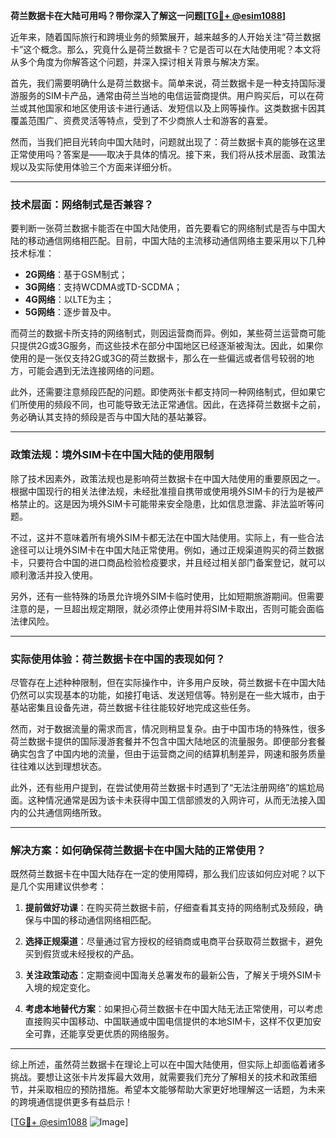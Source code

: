 **荷兰数据卡在大陆可用吗？带你深入了解这一问题[[TG💪+ @esim1088](https://t.me/s/esim1088)]**

近年来，随着国际旅行和跨境业务的频繁展开，越来越多的人开始关注“荷兰数据卡”这个概念。那么，究竟什么是荷兰数据卡？它是否可以在大陆使用呢？本文将从多个角度为你解答这个问题，并深入探讨相关背景与解决方案。

首先，我们需要明确什么是荷兰数据卡。简单来说，荷兰数据卡是一种支持国际漫游服务的SIM卡产品，通常由荷兰当地的电信运营商提供。用户购买后，可以在荷兰或其他国家和地区使用该卡进行通话、发短信以及上网等操作。这类数据卡因其覆盖范围广、资费灵活等特点，受到了不少商旅人士和游客的喜爱。

然而，当我们把目光转向中国大陆时，问题就出现了：荷兰数据卡真的能够在这里正常使用吗？答案是——取决于具体的情况。接下来，我们将从技术层面、政策法规以及实际使用体验三个方面来详细分析。

---

### 技术层面：网络制式是否兼容？

要判断一张荷兰数据卡能否在中国大陆使用，首先要看它的网络制式是否与中国大陆的移动通信网络相匹配。目前，中国大陆的主流移动通信网络主要采用以下几种技术标准：

- **2G网络**：基于GSM制式；
- **3G网络**：支持WCDMA或TD-SCDMA；
- **4G网络**：以LTE为主；
- **5G网络**：逐步普及中。

而荷兰的数据卡所支持的网络制式，则因运营商而异。例如，某些荷兰运营商可能只提供2G或3G服务，而这些技术在部分中国地区已经逐渐被淘汰。因此，如果你使用的是一张仅支持2G或3G的荷兰数据卡，那么在一些偏远或者信号较弱的地方，可能会遇到无法连接网络的问题。

此外，还需要注意频段匹配的问题。即使两张卡都支持同一种网络制式，但如果它们所使用的频段不同，也可能导致无法正常通信。因此，在选择荷兰数据卡之前，务必确认其支持的频段是否与中国大陆的基站兼容。

---

### 政策法规：境外SIM卡在中国大陆的使用限制

除了技术因素外，政策法规也是影响荷兰数据卡在中国大陆使用的重要原因之一。根据中国现行的相关法律法规，未经批准擅自携带或使用境外SIM卡的行为是被严格禁止的。这是因为境外SIM卡可能带来安全隐患，比如信息泄露、非法监听等问题。

不过，这并不意味着所有境外SIM卡都无法在中国大陆使用。实际上，有一些合法途径可以让境外SIM卡在中国大陆正常使用。例如，通过正规渠道购买的荷兰数据卡，只要符合中国的进口商品检验检疫要求，并且经过相关部门备案登记，就可以顺利激活并投入使用。

另外，还有一些特殊的场景允许境外SIM卡临时使用，比如短期旅游期间。但需要注意的是，一旦超出规定期限，就必须停止使用并将SIM卡取出，否则可能会面临法律风险。

---

### 实际使用体验：荷兰数据卡在中国的表现如何？

尽管存在上述种种限制，但在实际操作中，许多用户反映，荷兰数据卡在中国大陆仍然可以实现基本的功能，如接打电话、发送短信等。特别是在一些大城市，由于基站密集且设备先进，荷兰数据卡往往能较好地完成这些任务。

然而，对于数据流量的需求而言，情况则稍显复杂。由于中国市场的特殊性，很多荷兰数据卡提供的国际漫游套餐并不包含中国大陆地区的流量服务。即便部分套餐确实包含了中国内地的流量，但由于运营商之间的结算机制差异，网速和服务质量往往难以达到理想状态。

此外，还有些用户提到，在尝试使用荷兰数据卡时遇到了“无法注册网络”的尴尬局面。这种情况通常是因为该卡未获得中国工信部颁发的入网许可，从而无法接入国内的公共通信网络所致。

---

### 解决方案：如何确保荷兰数据卡在中国大陆的正常使用？

既然荷兰数据卡在中国大陆存在一定的使用障碍，那么我们应该如何应对呢？以下是几个实用建议供参考：

1. **提前做好功课**：在购买荷兰数据卡前，仔细查看其支持的网络制式及频段，确保与中国的移动通信网络相匹配。
   
2. **选择正规渠道**：尽量通过官方授权的经销商或电商平台获取荷兰数据卡，避免买到假货或未经授权的产品。

3. **关注政策动态**：定期查阅中国海关总署发布的最新公告，了解关于境外SIM卡入境的规定变化。

4. **考虑本地替代方案**：如果担心荷兰数据卡在中国大陆无法正常使用，可以考虑直接购买中国移动、中国联通或中国电信提供的本地SIM卡，这样不仅更加安全可靠，还能享受更优质的网络服务。

---

综上所述，虽然荷兰数据卡在理论上可以在中国大陆使用，但实际上却面临着诸多挑战。要想让这张卡片发挥最大效用，就需要我们充分了解相关的技术和政策细节，并采取相应的预防措施。希望本文能够帮助大家更好地理解这一话题，为未来的跨境通信提供更多有益启示！

[[TG💪+ @esim1088](https://t.me/s/esim1088) ![Image](https://i.postimg.cc/4NQfJmqS/Snipaste-2025-05-13-00-14-12.png)]